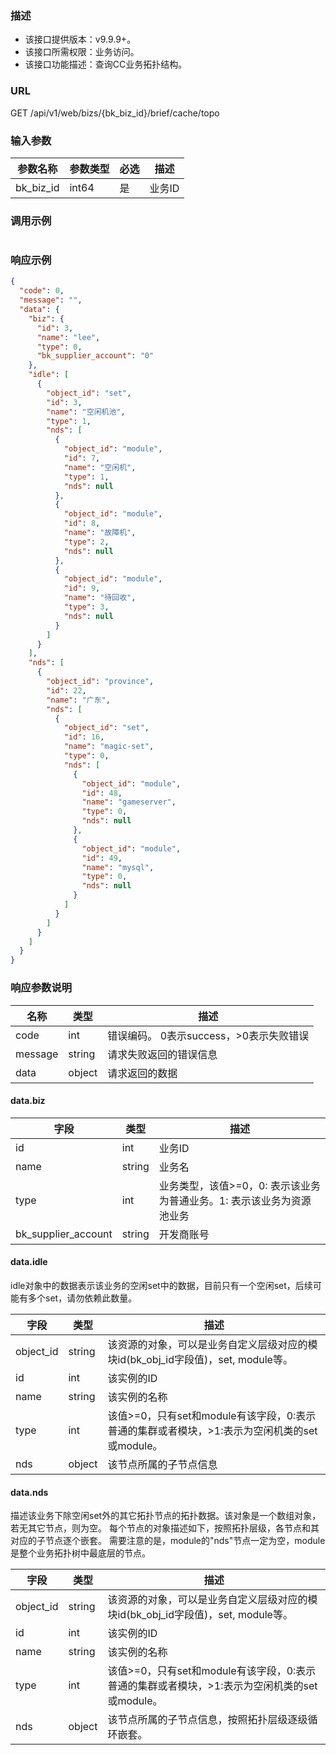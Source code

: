 ### 描述

- 该接口提供版本：v9.9.9+。
- 该接口所需权限：业务访问。
- 该接口功能描述：查询CC业务拓扑结构。

### URL

GET /api/v1/web/bizs/{bk_biz_id}/brief/cache/topo

### 输入参数

| 参数名称      | 参数类型  | 必选 | 描述   |
|-----------|-------|----|------|
| bk_biz_id | int64 | 是  | 业务ID |

### 调用示例

```json
```

### 响应示例

```json
{
  "code": 0,
  "message": "",
  "data": {
    "biz": {
      "id": 3,
      "name": "lee",
      "type": 0,
      "bk_supplier_account": "0"
    },
    "idle": [
      {
        "object_id": "set",
        "id": 3,
        "name": "空闲机池",
        "type": 1,
        "nds": [
          {
            "object_id": "module",
            "id": 7,
            "name": "空闲机",
            "type": 1,
            "nds": null
          },
          {
            "object_id": "module",
            "id": 8,
            "name": "故障机",
            "type": 2,
            "nds": null
          },
          {
            "object_id": "module",
            "id": 9,
            "name": "待回收",
            "type": 3,
            "nds": null
          }
        ]
      }
    ],
    "nds": [
      {
        "object_id": "province",
        "id": 22,
        "name": "广东",
        "nds": [
          {
            "object_id": "set",
            "id": 16,
            "name": "magic-set",
            "type": 0,
            "nds": [
              {
                "object_id": "module",
                "id": 48,
                "name": "gameserver",
                "type": 0,
                "nds": null
              },
              {
                "object_id": "module",
                "id": 49,
                "name": "mysql",
                "type": 0,
                "nds": null
              }
            ]
          }
        ]
      }
    ]
  }
}
```

### 响应参数说明

| 名称      | 类型     | 描述                        |
|---------|--------|---------------------------|
| code    | int    | 错误编码。 0表示success，>0表示失败错误 |
| message | string | 请求失败返回的错误信息               |
| data    | object | 请求返回的数据                   |

#### data.biz

| 字段                  | 类型     | 描述                                      |
|---------------------|--------|-----------------------------------------|
| id                  | int    | 业务ID                                    |
| name                | string | 业务名                                     |
| type                | int    | 业务类型，该值>=0，0: 表示该业务为普通业务。1: 表示该业务为资源池业务 |
| bk_supplier_account | string | 开发商账号                                   |

#### data.idle

idle对象中的数据表示该业务的空闲set中的数据，目前只有一个空闲set，后续可能有多个set，请勿依赖此数量。

| 字段        | 类型     | 描述                                                          |
|-----------|--------|-------------------------------------------------------------|
| object_id | string | 该资源的对象，可以是业务自定义层级对应的模块id(bk_obj_id字段值)，set, module等。        
| id        | int    | 该实例的ID                                                      |
| name      | string | 该实例的名称                                                      |
| type      | int    | 该值>=0，只有set和module有该字段，0:表示普通的集群或者模块，>1:表示为空闲机类的set或module。 |
| nds       | object | 该节点所属的子节点信息                                                 |

#### data.nds

描述该业务下除空闲set外的其它拓扑节点的拓扑数据。该对象是一个数组对象，若无其它节点，则为空。
每个节点的对象描述如下，按照拓扑层级，各节点和其对应的子节点逐个嵌套。
需要注意的是，module的"nds"节点一定为空，module是整个业务拓扑树中最底层的节点。

| 字段        | 类型     | 描述                                                          |
|-----------|--------|-------------------------------------------------------------|
| object_id | string | 该资源的对象，可以是业务自定义层级对应的模块id(bk_obj_id字段值)，set, module等。        
| id        | int    | 该实例的ID                                                      |
| name      | string | 该实例的名称                                                      |
| type      | int    | 该值>=0，只有set和module有该字段，0:表示普通的集群或者模块，>1:表示为空闲机类的set或module。 |
| nds       | object | 该节点所属的子节点信息，按照拓扑层级逐级循环嵌套。                                   |
